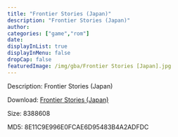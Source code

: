 ```yaml
---
title: "Frontier Stories (Japan)"
description: "Frontier Stories (Japan)"
author: 
categories: ["game","rom"]
date: 
displayInList: true
displayInMenu: false
dropCap: false
featuredImage: /img/gba/Frontier Stories [Japan].jpg
---
```


Description: Frontier Stories (Japan)

Download: <a style="text-decoration:underline;" href="https://mega.nz/#!mWIS3IKZ!MGOKtX8pSG_oBVYDZhHupzyO0V0FPZL59ARlPlJa-Qk" target = "_blank" rel = "nofollow" > Frontier Stories (Japan)</a>

Size: 8388608

MD5: 8E11C9E996E0FCAE6D95483B4A2ADFDC

